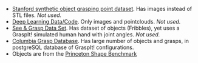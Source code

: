 * [Stanford synthetic object grasping point dataset](http://pr.cs.cornell.edu/grasping/point_data/data.php). Has images instead of STL files. *Not used.*
* [Deep Learning Data/Code](http://pr.cs.cornell.edu/grasping/rect_data/data.php). Only images and pointclouds. *Not used.*
* [See & Grasp Data Set](https://www.bcs.rochester.edu/people/robbie/jacobslab/dataset.html). Has dataset of objects (Fribbles), yet uses a GraspIt! simulated human hand with joint angles. *Not used.*
* [Columbia Grasp Database](http://grasping.cs.columbia.edu/). Has large number of objects and grasps, in postgreSQL database of GraspIt! configurations.
 * Objects are from the [Princeton Shape Benchmark](http://shape.cs.princeton.edu/benchmark/)
